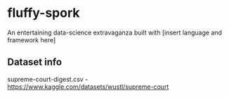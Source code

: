 # fluffy-spork
An entertaining data-science extravaganza built with [insert language and framework here]

## Dataset info
supreme-court-digest.csv - https://www.kaggle.com/datasets/wustl/supreme-court
